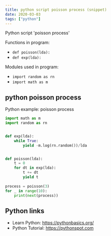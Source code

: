 ```yaml
---
title: python script poisson process (snippet)
date: 2020-03-03
tags: ["python"]
---
```

Python script 'poisson process'

Functions in program: 
* `def poisson(lda):`
* `def exp(lda):`

Modules used in program: 
* `import random as rn`
* `import math as m`

## python poisson process

Python example: poisson process

```python
import math as m
import random as rn


def exp(lda):
    while True:
        yield -m.log(rn.random())/lda


def poisson(lda):
    t = 0
    for dt in exp(lda):
        t += dt
        yield t
        
process = poisson(3)
for _ in range(10):
    print(next(process))


```

## Python links

- Learn Python: https://pythonbasics.org/
- Python Tutorial: https://pythonspot.com

